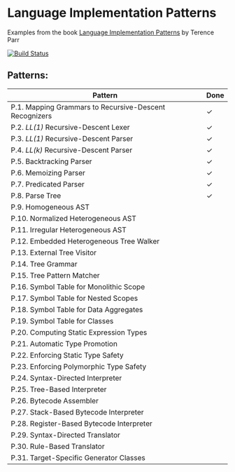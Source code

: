 # Language Implementation Patterns

Examples from the book [Language Implementation Patterns](https://pragprog.com/book/tpdsl/language-implementation-patterns) by Terence Parr

[![Build Status](https://travis-ci.org/LukasWoodtli/LanguageImplementationPatterns.svg?branch=master)](https://travis-ci.org/LukasWoodtli/LanguageImplementationPatterns)


## Patterns:

| Pattern                                                | Done |
|--------------------------------------------------------|------|
| P.1. Mapping Grammars to Recursive-Descent Recognizers |   ✓  |
| P.2. *LL(1)* Recursive-Descent Lexer                   |   ✓  |
| P.3. *LL(1)* Recursive-Descent Parser                  |   ✓  |
| P.4. *LL(k)* Recursive-Descent Parser                  |   ✓  |
| P.5. Backtracking Parser                               |   ✓  |
| P.6. Memoizing Parser                                  |   ✓  |
| P.7. Predicated Parser                                 |   ✓  |
| P.8. Parse Tree                                        |   ✓  |
| P.9. Homogeneous AST                                   |      |
| P.10. Normalized Heterogeneous AST                     |      |
| P.11. Irregular Heterogeneous AST                      |      |
| P.12. Embedded Heterogeneous Tree Walker               |      |
| P.13. External Tree Visitor                            |      |
| P.14. Tree Grammar                                     |      |
| P.15. Tree Pattern Matcher                             |      |
| P.16. Symbol Table for Monolithic Scope                |      |
| P.17. Symbol Table for Nested Scopes                   |      |
| P.18. Symbol Table for Data Aggregates                 |      |
| P.19. Symbol Table for Classes                         |      |
| P.20. Computing Static Expression Types                |      |
| P.21. Automatic Type Promotion                         |      |
| P.22. Enforcing Static Type Safety                     |      |
| P.23. Enforcing Polymorphic Type Safety                |      |
| P.24. Syntax-Directed Interpreter                      |      |
| P.25. Tree-Based Interpreter                           |      |
| P.26. Bytecode Assembler                               |      |
| P.27. Stack-Based Bytecode Interpreter                 |      |
| P.28. Register-Based Bytecode Interpreter              |      |
| P.29. Syntax-Directed Translator                       |      |
| P.30. Rule-Based Translator                            |      |
| P.31. Target-Specific Generator Classes                |      |
